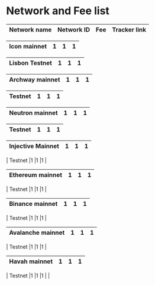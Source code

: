 # Network and Fee list

| Network name | Network ID | Fee | Tracker link |
| --- | --- | --- | --- |

| Icon mainnet |1  |1  |1  |
| --- | --- | --- | --- |

| Lisbon Testnet | 1  |1  |1  |
| --- | --- | --- | --- |

| Archway mainnet  |1  |1  |1  |
| --- | --- | --- | --- |

| Testnet  |1  |1  |1  |
| --- | --- | --- | --- |

| Neutron mainnet  |1  |1  |1  |
| --- | --- | --- | --- |

| Testnet  |1  |1  |1  |
| --- | --- | --- | --- |


| Injective Mainnet  |1  |1  |1  |
| --- | --- | --- | --- |

| Testnet  |1  |1  |1  |

| Ethereum mainnet  |1  |1  |1  |
| --- | --- | --- | --- |

| Testnet  |1  |1  |1  |

| Binance mainnet  |1  |1  |1  |
| --- | --- | --- | --- |

| Testnet  |1  |1  |1  |

| Avalanche mainnet  |1  |1  |1  |
| --- | --- | --- | --- |

| Testnet  |1  |1  |1  |

| Havah mainnet  |1  |1  |1  |
| --- | --- | --- | --- |

| Testnet     |1  |1  |1  |
|

